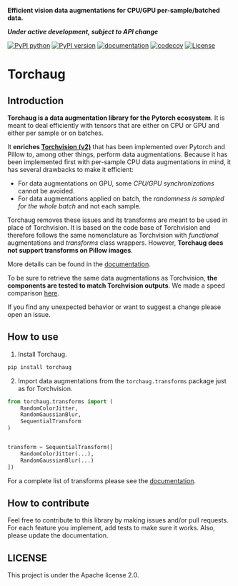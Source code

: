 **Efficient vision data augmentations for CPU/GPU per-sample/batched data.**

***Under active development, subject to API change***

[![PyPI python](https://img.shields.io/pypi/pyversions/torchaug)](https://pypi.org/project/torchaug)
[![PyPI version](https://badge.fury.io/py/torchaug.svg)](https://pypi.org/project/torchaug)
[![documentation](https://img.shields.io/badge/dynamic/json.svg?label=docs&url=https%3A%2F%2Fpypi.org%2Fpypi%2Ftorchaug%2Fjson&query=%24.info.version&colorB=brightgreen)](https://torchaug.readthedocs.io/en/stable/)
[![codecov](https://codecov.io/gh/juliendenize/torchaug/branch/main/graph/badge.svg?token=CA266XDW8D)](https://codecov.io/gh/juliendenize/torchaug)
[![License](https://img.shields.io/badge/License-Apache%202.0-blue.svg)](LICENSE)

<!-- start doc -->

# Torchaug

## Introduction

**Torchaug is a data augmentation library for the Pytorch ecosystem**. It is meant to deal efficiently with tensors that are either on CPU or GPU and either per sample or on batches.

It **enriches [Torchvision (v2)](https://pytorch.org/vision/stable/index.html)** that has been implemented over Pytorch and Pillow to, among other things, perform data augmentations. Because it has been implemented first with per-sample CPU data augmentations in mind, it has several drawbacks to make it efficient:

- For data augmentations on GPU, some *CPU/GPU synchronizations* cannot be avoided.
- For data augmentations applied on batch, the *randomness is sampled for the whole batch* and not each sample.

Torchaug removes these issues and its transforms are meant to be used in place of Torchvision. It is based on the code base of Torchvision and therefore follows the same nomenclature as Torchvision with *functional* augmentations and *transforms* class wrappers. However, **Torchaug does not support transforms on Pillow images**.

More details can be found in the [documentation](https://torchaug.readthedocs.io/en/).


To be sure to retrieve the same data augmentations as Torchvision, **the components are tested to match Torchvision outputs**. We made a speed comparison [here](./docs/source/include/comparison.md).


If you find any unexpected behavior or want to suggest a change please open an issue.

## How to use

1. Install Torchaug.

```bash
pip install torchaug
```

2. Import data augmentations from the `torchaug.transforms` package just as for Torchvision.

```python
from torchaug.transforms import (
    RandomColorJitter,
    RandomGaussianBlur,
    SequentialTransform
)


transform = SequentialTransform([
    RandomColorJitter(...),
    RandomGaussianBlur(...)
])

```

For a complete list of transforms please see the [documentation](https://torchaug.readthedocs.io/en/).

## How to contribute

Feel free to contribute to this library by making issues and/or pull requests. For each feature you implement, add tests to make sure it works. Also, please update the documentation.

## LICENSE

This project is under the Apache license 2.0.

<!-- end doc -->
